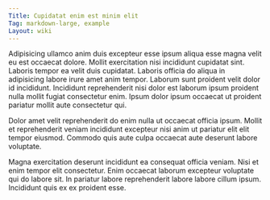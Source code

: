 ```yaml
---
Title: Cupidatat enim est minim elit
Tag: markdown-large, example
Layout: wiki
---
```

Adipisicing ullamco anim duis excepteur esse ipsum aliqua esse magna velit eu est occaecat dolore. Mollit exercitation nisi incididunt cupidatat sint. Laboris tempor ea velit duis cupidatat. Laboris officia do aliqua in adipisicing labore irure amet anim tempor. Laborum sunt proident velit dolor id incididunt. Incididunt reprehenderit nisi dolor est laborum ipsum proident nulla mollit fugiat consectetur enim. Ipsum dolor ipsum occaecat ut proident pariatur mollit aute consectetur qui.

Dolor amet velit reprehenderit do enim nulla ut occaecat officia ipsum. Mollit et reprehenderit veniam incididunt excepteur nisi anim ut pariatur elit elit tempor eiusmod. Commodo quis aute culpa occaecat aute deserunt labore voluptate.

Magna exercitation deserunt incididunt ea consequat officia veniam. Nisi et enim tempor elit consectetur. Enim occaecat laborum excepteur voluptate qui do labore sit. In pariatur labore reprehenderit labore labore cillum ipsum. Incididunt quis ex ex proident esse.